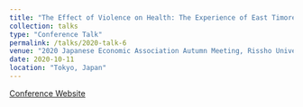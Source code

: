 ```yaml
---
title: "The Effect of Violence on Health: The Experience of East Timorese Children"
collection: talks
type: "Conference Talk"
permalink: /talks/2020-talk-6
venue: "2020 Japanese Economic Association Autumn Meeting, Rissho University"
date: 2020-10-11
location: "Tokyo, Japan"
---
```


<span style="font-size: 14px;">
    <a href="https://confit.atlas.jp/guide/event/jea2020f/top" target="_blank">Conference Website</a>
</span>
